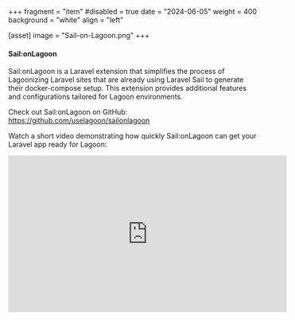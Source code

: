 +++
fragment = "item"
#disabled = true
date = "2024-06-05"
weight = 400
background = "white"
align = "left"

[asset]
  image = "Sail-on-Lagoon.png"
+++

#### Sail:onLagoon

Sail:onLagoon is a Laravel extension that simplifies the process of Lagoonizing Laravel sites that are already using Laravel Sail to generate their docker-compose setup. This extension provides additional features and configurations tailored for Lagoon environments.

Check out Sail:onLagoon on GitHub: https://github.com/uselagoon/sailonlagoon

Watch a short video demonstrating how quickly Sail:onLagoon can get your Laravel app ready for Lagoon:

<iframe width="560" height="315" src="https://www.youtube.com/embed/O2FcUz4Rt9E?si=9Hvt9UzSq6CeedC1" title="YouTube video player" frameborder="0" allow="accelerometer; autoplay; clipboard-write; encrypted-media; gyroscope; picture-in-picture; web-share" referrerpolicy="strict-origin-when-cross-origin" allowfullscreen></iframe>